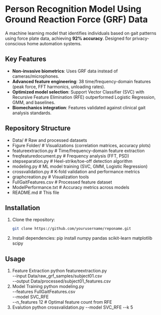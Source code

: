 # Person Recognition Model Using Ground Reaction Force (GRF) Data

A machine learning model that identifies individuals based on gait patterns using force plate data, achieving **92% accuracy**. Designed for privacy-conscious home automation systems.

## Key Features
- **Non-invasive biometrics**: Uses GRF data instead of cameras/microphones.
- **Advanced feature engineering**: 38 time/frequency-domain features (peak force, FFT harmonics, unloading rates).
- **Optimized model selection**: Support Vector Classifier (SVC) with Recursive Feature Elimination (RFE) outperformed Logistic Regression, GMM, and baselines.
- **Biomechanics integration**: Features validated against clinical gait analysis standards.

## Repository Structure
- Data/ # Raw and processed datasets
- Figure Folder/ # Visualizations (correlation matrices, accuracy plots)
- featureextraction.py # Time/frequency-domain feature extraction
- freqfeaturedocument.py # Frequency analysis (FFT, PSD)
- stepseparation.py # Heel-strike/toe-off detection algorithm
- modeling.py # ML model training (SVC, GMM, Logistic Regression)
- crossvalidation.py # K-fold validation and performance metrics
- graphcreation.py # Visualization tools
- FullGaitFeatures.csv # Processed feature dataset
- ModelPerformance.txt # Accuracy metrics across models
- README.md # This file

## Installation
1. Clone the repository:
   ```bash
   git clone https://github.com/yourusername/reponame.git
2. Install dependencies:
    pip install numpy pandas scikit-learn matplotlib scipy

## Usage
1. Feature Extraction 
    python featureextraction.py \
    --input Data/raw_grf_samples/subject01.csv \
    --output Data/processed/subject01_features.csv
2. Model Training 
    python modeling.py \
    --features FullGaitFeatures.csv \
    --model SVC_RFE \
    --n_features 12  # Optimal feature count from RFE
3. Evalution
    python crossvalidation.py --model SVC_RFE --k 5
